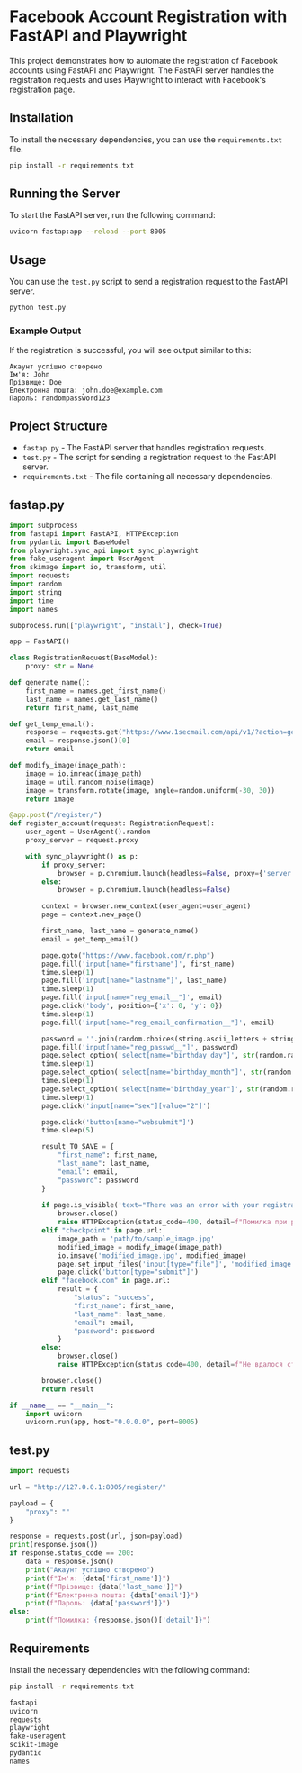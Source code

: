 
# Facebook Account Registration with FastAPI and Playwright

This project demonstrates how to automate the registration of Facebook accounts using FastAPI and Playwright. The FastAPI server handles the registration requests and uses Playwright to interact with Facebook's registration page.

## Installation

To install the necessary dependencies, you can use the `requirements.txt` file. 

```sh
pip install -r requirements.txt
```

## Running the Server

To start the FastAPI server, run the following command:

```sh
uvicorn fastap:app --reload --port 8005
```

## Usage

You can use the `test.py` script to send a registration request to the FastAPI server.

```sh
python test.py
```

### Example Output

If the registration is successful, you will see output similar to this:

```
Акаунт успішно створено
Ім'я: John
Прізвище: Doe
Електронна пошта: john.doe@example.com
Пароль: randompassword123
```

## Project Structure

<ul>
    <li><code>fastap.py</code> - The FastAPI server that handles registration requests.</li>
    <li><code>test.py</code> - The script for sending a registration request to the FastAPI server.</li>
    <li><code>requirements.txt</code> - The file containing all necessary dependencies.</li>
</ul>

## fastap.py

```python
import subprocess
from fastapi import FastAPI, HTTPException
from pydantic import BaseModel
from playwright.sync_api import sync_playwright
from fake_useragent import UserAgent
from skimage import io, transform, util
import requests
import random
import string
import time
import names

subprocess.run(["playwright", "install"], check=True)

app = FastAPI()

class RegistrationRequest(BaseModel):
    proxy: str = None

def generate_name():
    first_name = names.get_first_name()
    last_name = names.get_last_name()
    return first_name, last_name

def get_temp_email():
    response = requests.get("https://www.1secmail.com/api/v1/?action=genRandomMailbox&count=1")
    email = response.json()[0]
    return email

def modify_image(image_path):
    image = io.imread(image_path)
    image = util.random_noise(image)
    image = transform.rotate(image, angle=random.uniform(-30, 30))
    return image

@app.post("/register/")
def register_account(request: RegistrationRequest):
    user_agent = UserAgent().random
    proxy_server = request.proxy

    with sync_playwright() as p:
        if proxy_server:
            browser = p.chromium.launch(headless=False, proxy={'server': proxy_server})
        else:
            browser = p.chromium.launch(headless=False)

        context = browser.new_context(user_agent=user_agent)
        page = context.new_page()

        first_name, last_name = generate_name()
        email = get_temp_email()

        page.goto("https://www.facebook.com/r.php")
        page.fill('input[name="firstname"]', first_name)
        time.sleep(1)
        page.fill('input[name="lastname"]', last_name)
        time.sleep(1)
        page.fill('input[name="reg_email__"]', email)
        page.click('body', position={'x': 0, 'y': 0})
        time.sleep(1)
        page.fill('input[name="reg_email_confirmation__"]', email)

        password = ''.join(random.choices(string.ascii_letters + string.digits, k=12))
        page.fill('input[name="reg_passwd__"]', password)
        page.select_option('select[name="birthday_day"]', str(random.randint(1, 28)))
        time.sleep(1)
        page.select_option('select[name="birthday_month"]', str(random.randint(1, 12)))
        time.sleep(1)
        page.select_option('select[name="birthday_year"]', str(random.randint(1980, 2000)))
        time.sleep(1)
        page.click('input[name="sex"][value="2"]')

        page.click('button[name="websubmit"]')
        time.sleep(5)

        result_TO_SAVE = {
            "first_name": first_name,
            "last_name": last_name,
            "email": email,
            "password": password
        }
        
        if page.is_visible('text="There was an error with your registration. Please try registering again."'):
            browser.close()
            raise HTTPException(status_code=400, detail=f"Помилка при реєстрації. Спробуйте ще раз. {result_TO_SAVE}")
        elif "checkpoint" in page.url:
            image_path = 'path/to/sample_image.jpg'
            modified_image = modify_image(image_path)
            io.imsave('modified_image.jpg', modified_image)
            page.set_input_files('input[type="file"]', 'modified_image.jpg')
            page.click('button[type="submit"]')
        elif "facebook.com" in page.url:
            result = {
                "status": "success",
                "first_name": first_name,
                "last_name": last_name,
                "email": email,
                "password": password
            }
        else:
            browser.close()
            raise HTTPException(status_code=400, detail=f"Не вдалося створити акаунт {result_TO_SAVE}")

        browser.close()
        return result

if __name__ == "__main__":
    import uvicorn
    uvicorn.run(app, host="0.0.0.0", port=8005)
```

## test.py

```python
import requests

url = "http://127.0.0.1:8005/register/"

payload = {
    "proxy": ""
}

response = requests.post(url, json=payload)
print(response.json())
if response.status_code == 200:
    data = response.json()
    print("Акаунт успішно створено")
    print(f"Ім'я: {data['first_name']}")
    print(f"Прізвище: {data['last_name']}")
    print(f"Електронна пошта: {data['email']}")
    print(f"Пароль: {data['password']}")
else:
    print(f"Помилка: {response.json()['detail']}")
```

## Requirements

Install the necessary dependencies with the following command:

```sh
pip install -r requirements.txt
```

```txt
fastapi
uvicorn
requests
playwright
fake-useragent
scikit-image
pydantic
names
```
